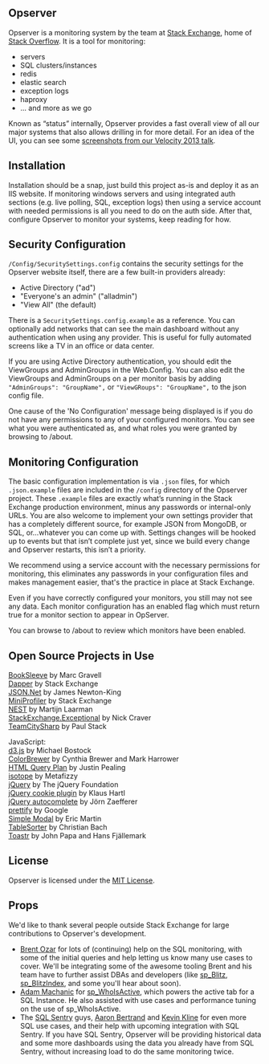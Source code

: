 Opserver
-----------
Opserver is a monitoring system by the team at [Stack Exchange](http://stackexchange.com), home of [Stack Overflow](http://stackoverflow.com).  It is a tool for monitoring:  
* servers
* SQL clusters/instances 
* redis 
* elastic search 
* exception logs 
* haproxy
* ... and more as we go   

Known as “status” internally, Opserver provides a fast overall view of all our major systems that also allows drilling in for more detail.  For an idea of the UI, you can see some [screenshots from our Velocity 2013 talk](http://imgur.com/a/dawwf).

Installation
-----------
Installation should be a snap, just build this project as-is and deploy it as an IIS website. 
If monitoring windows servers and using integrated auth sections (e.g. live polling, SQL, exception logs) then using a service account with needed permissions is all you need to do on the auth side.
After that, configure Opserver to monitor your systems, keep reading for how.

Security Configuration
-----------
`/Config/SecuritySettings.config` contains the security settings for the Opserver website itself, there are a few built-in providers already:
* Active Directory ("ad")
* "Everyone's an admin" ("alladmin")
* "View All" (the default)

There is a `SecuritySettings.config.example` as a reference.  You can optionally add networks that can see the main dashboard without any authentication when using any provider.  This is useful for fully automated screens like a TV in an office or data center.

If you are using Active Directory authentication, you should edit the ViewGroups and AdminGroups in the Web.Config. You can also edit the ViewGroups and AdminGroups on a per monitor basis by adding `"AdminGroups": "GroupName",` or `"ViewGRoups": "GroupName",` to the json config file.

One cause of the 'No Configuration' message being displayed is if you do not have any permissions to any of your configured monitors. You can see what you were authenticated as, and what roles you were granted by browsing to /about. 

Monitoring Configuration
-----------
The basic configuration implementation is via `.json` files, for which `.json.example` files are included in the `/config` directory of the Opserver project.  These `.example` files are exactly what’s running in the Stack Exchange production environment, minus any passwords or internal-only URLs.  You are also welcome to implement your own settings provider that has a completely different source, for example JSON from MongoDB, or SQL, or…whatever you can come up with.  Settings changes will be hooked up to events but that isn’t complete just yet, since we build every change and Opserver restarts, this isn’t a priority.

We recommend using a service account with the necessary permissions for monitoring, this eliminates any passwords in your configuration files and makes management easier, that's the practice in place at Stack Exchange.

Even if you have correctly configured your monitors, you still may not see any data. Each monitor configuration has an enabled flag which must return true for a monitor section to appear in OpServer. 

You can browse to /about to review which monitors have been enabled. 

Open Source Projects in Use
---------
[BookSleeve](https://code.google.com/p/booksleeve/) by Marc Gravell  
[Dapper](https://github.com/StackExchange/dapper-dot-net/) by Stack Exchange  
[JSON.Net](http://james.newtonking.com/json) by James Newton-King     
[MiniProfiler](http://miniprofiler.com/) by Stack Exchange  
[NEST](https://github.com/Mpdreamz/NEST) by Martijn Laarman  
[StackExchange.Exceptional](https://github.com/NickCraver/StackExchange.Exceptional) by Nick Craver  
[TeamCitySharp](https://github.com/stack72/TeamCitySharp) by Paul Stack  

JavaScript:  
[d3.js](http://d3js.org/) by Michael Bostock  
[ColorBrewer](http://colorbrewer2.org/) by Cynthia Brewer and Mark Harrower  
[HTML Query Plan](https://code.google.com/p/html-query-plan/) by Justin Pealing  
[isotope](http://isotope.metafizzy.co) by Metafizzy  
[jQuery](http://jquery.com) by The jQuery Foundation  
[jQuery cookie plugin](https://github.com/carhartl/jquery-cookie) by Klaus Hartl  
[jQuery autocomplete](http://bassistance.de/jquery-plugins/jquery-plugin-autocomplete/) by Jörn Zaefferer  
[prettify](https://code.google.com/p/google-code-prettify/) by Google  
[Simple Modal](http://simplemodal.com/) by Eric Martin  
[TableSorter](http://tablesorter.com) by Christian Bach  
[Toastr](https://github.com/CodeSeven/toastr) by John Papa and Hans Fjällemark  

License
----------
Opserver is licensed under the [MIT License](http://opensource.org/licenses/MIT).

Props
----------
We'd like to thank several people outside Stack Exchange for large contributions to Opserver's development.

* [Brent Ozar](http://www.brentozar.com/) for lots of (continuing) help on the SQL monitoring, with some of the initial queries and help letting us know many use cases to cover.  We'll be integrating some of the awesome tooling Brent and his team have to further assist DBAs and developers (like [sp_Blitz](http://www.brentozar.com/blitz/), [sp_BlitzIndex](http://www.brentozar.com/blitzindex/), and some you'll hear about soon).  
* [Adam Machanic](http://sqlblog.com/blogs/adam_machanic/) for [sp_WhoIsActive](http://sqlblog.com/blogs/adam_machanic/archive/tags/who+is+active/default.aspx), which powers the active tab for a SQL Instance.  He also assisted with use cases and performance tuning on the use of sp_WhoIsActive.  
* The [SQL Sentry](http://www.sqlsentry.com/) guys, [Aaron Bertrand](http://sqlblog.com/blogs/aaron_bertrand/) and [Kevin Kline](http://kevinekline.com/) for even more SQL use cases, and their help with upcoming integration with SQL Sentry.  If you have SQL Sentry, Opserver will be providing historical data and some more dashboards using the data you already have from SQL Sentry, without increasing load to do the same monitoring twice.
